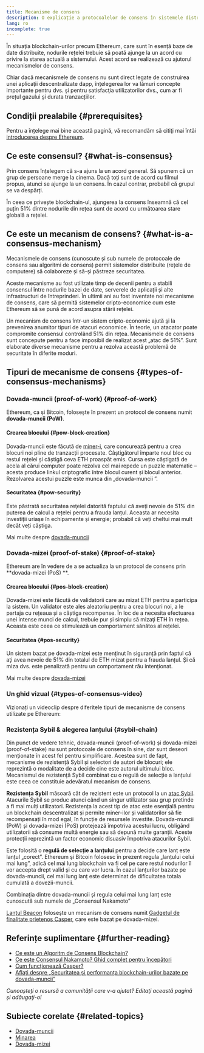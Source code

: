 ```yaml
---
title: Mecanisme de consens
description: O explicație a protocoalelor de consens în sistemele distribuite și a rolului pe care acestea îl joacă în Ethereum.
lang: ro
incomplete: true
---
```


În situaţia blockchain-urilor precum Ethereum, care sunt în esență baze de date distribuite, nodurile rețelei trebuie să poată ajunge la un acord cu privire la starea actuală a sistemului. Acest acord se realizează cu ajutorul mecanismelor de consens.

Chiar dacă mecanismele de consens nu sunt direct legate de construirea unei aplicaţii descentralizate dapp, înțelegerea lor va lămuri concepte importante pentru dvs. și pentru satisfacţia utilizatorilor dvs., cum ar fi prețul gazului și durata tranzacțiilor.

## Condiții prealabile {#prerequisites}

Pentru a înțelege mai bine această pagină, vă recomandăm să citiţi mai întâi [introducerea despre Ethereum](/developers/docs/intro-to-ethereum/).

## Ce este consensul? {#what-is-consensus}

Prin consens înțelegem că s-a ajuns la un acord general. Să spunem că un grup de persoane merge la cinema. Dacă toți sunt de acord cu filmul propus, atunci se ajunge la un consens. În cazul contrar, probabil că grupul se va despărți.

În ceea ce privește blockchain-ul, ajungerea la consens înseamnă că cel puțin 51% dintre nodurile din rețea sunt de acord cu următoarea stare globală a rețelei.

## Ce este un mecanism de consens? {#what-is-a-consensus-mechanism}

Mecanismele de consens (cunoscute și sub numele de protocoale de consens sau algoritmi de consens) permit sistemelor distribuite (rețele de computere) să colaboreze și să-şi păstreze securitatea.

Aceste mecanisme au fost utilizate timp de decenii pentru a stabili consensul între nodurile bazei de date, serverele de aplicații și alte infrastructuri de întreprinderi. În ultimii ani au fost inventate noi mecanisme de consens, care să permită sistemelor cripto-economice cum este Ethereum să se pună de acord asupra stării rețelei.

Un mecanism de consens într-un sistem cripto-economic ajută şi la prevenirea anumitor tipuri de atacuri economice. În teorie, un atacator poate compromite consensul controlând 51% din rețea. Mecanismele de consens sunt concepute pentru a face imposibil de realizat acest „atac de 51%”. Sunt elaborate diverse mecanisme pentru a rezolva această problemă de securitate în diferite moduri.

<YouTube id="dylgwcPH4EA" />

## Tipuri de mecanisme de consens {#types-of-consensus-mechanisms}

### Dovada-muncii (proof-of-work) {#proof-of-work}

Ethereum, ca și Bitcoin, folosește în prezent un protocol de consens numit **dovada-muncii (PoW)**.

#### Crearea blocului {#pow-block-creation}

Dovada-muncii este făcută de [miner-i](/developers/docs/consensus-mechanisms/pow/mining/), care concurează pentru a crea blocuri noi pline de tranzacții procesate. Câștigătorul împarte noul bloc cu restul rețelei și câștigă ceva ETH proaspăt emis. Cursa este câștigată de acela al cărui computer poate rezolva cel mai repede un puzzle matematic – acesta produce linkul criptografic între blocul curent și blocul anterior. Rezolvarea acestui puzzle este munca din „dovada-muncii ”.

#### Securitatea {#pow-security}

Este păstrată securitatea reţelei datorită faptului că aveţi nevoie de 51% din puterea de calcul a rețelei pentru a frauda lanțul. Aceasta ar necesita investiții uriașe în echipamente și energie; probabil că veți cheltui mai mult decât veți câștiga.

Mai multe despre [dovada-muncii](/developers/docs/consensus-mechanisms/pow/)

### Dovada-mizei (proof-of-stake) {#proof-of-stake}

Ethereum are în vedere de a se actualiza la un protocol de consens prin **dovada-mizei (PoS) **.

#### Crearea blocului {#pos-block-creation}

Dovada-mizei este făcută de validatorii care au mizat ETH pentru a participa la sistem. Un validator este ales aleatoriu pentru a crea blocuri noi, a le partaja cu rețeaua și a câștiga recompense. În loc de a necesita efectuarea unei intense munci de calcul, trebuie pur și simplu să mizaţi ETH în rețea. Aceasta este ceea ce stimulează un comportament sănătos al rețelei.

#### Securitatea {#pos-security}

Un sistem bazat pe dovada-mizei este menținut în siguranță prin faptul că aţi avea nevoie de 51% din totalul de ETH mizat pentru a frauda lanțul. Și că miza dvs. este penalizată pentru un comportament rău intenționat.

Mai multe despre [dovada-mizei](/developers/docs/consensus-mechanisms/pos/)

### Un ghid vizual {#types-of-consensus-video}

Vizionați un videoclip despre diferitele tipuri de mecanisme de consens utilizate pe Ethereum:

<YouTube id="ojxfbN78WFQ" />

### Rezistența Sybil & alegerea lanțului {#sybil-chain}

Din punct de vedere tehnic, dovada-muncii (proof-of-work) și dovada-mizei (proof-of-stake) nu sunt protocoale de consens în sine, dar sunt deseori menționate în acest fel pentru simplificare. Acestea sunt de fapt, mecanisme de rezistență Sybil și selectori de autori de blocuri; ele reprezintă o modalitate de a decide cine este autorul ultimului bloc. Mecanismul de rezistență Sybil combinat cu o regulă de selecție a lanțului este ceea ce constituie adevăratul mecanism de consens.

**Rezistența Sybil** măsoară cât de rezistent este un protocol la un [atac Sybil](https://wikipedia.org/wiki/Sybil_attack). Atacurile Sybil se produc atunci când un singur utilizator sau grup pretinde a fi mai mulți utilizatori. Rezistența la acest tip de atac este esențială pentru un blockchain descentralizat și permite miner-ilor și validatorilor să fie recompensați în mod egal, în funcție de resursele investite. Dovada-muncii (PoW) și dovada-mizei (PoS) protejează împotriva acestui lucru, obligând utilizatorii să consume multă energie sau să depună multe garanții. Aceste protecții reprezintă un factor economic disuasiv împotriva atacurilor Sybil.

Este folosită o **regulă de selecție a lanțului** pentru a decide care lanț este lanțul „corect”. Ethereum și Bitcoin folosesc în prezent regula „lanțului celui mai lung”, adică cel mai lung blockchain va fi cel pe care restul nodurilor îl vor accepta drept valid și cu care vor lucra. În cazul lanțurilor bazate pe dovada-muncii, cel mai lung lanț este determinat de dificultatea totala cumulată a dovezii-muncii.

Combinația dintre dovada-muncii și regula celui mai lung lanț este cunoscută sub numele de „Consensul Nakamoto”

[Lanțul Beacon](/upgrades/beacon-chain/) folosește un mecanism de consens numit [Gadgetul de finalitate prietenos Casper](https://arxiv.org/abs/1710.09437), care este bazat pe dovada-mizei.

## Referințe suplimentare {#further-reading}

- [Ce este un Algoritm de Consens Blockchain?](https://academy.binance.com/en/articles/what-is-a-blockchain-consensus-algorithm)
- [Ce este Consensul Nakamoto? Ghid complet pentru începători](https://blockonomi.com/nakamoto-consensus/)
- [Cum funcționează Casper?](https://medium.com/unitychain/intro-to-casper-ffg-9ed944d98b2d)
- [Aflați despre „Securitatea și performanța blockchain-urilor bazate pe dovada-muncii”](https://eprint.iacr.org/2016/555.pdf)

_Cunoașteți o resursă a comunității care v-a ajutat? Editaţi această pagină și adăugaţi-o!_

## Subiecte corelate {#related-topics}

- [Dovada-muncii](/developers/docs/consensus-mechanisms/pow/)
- [Minarea](/developers/docs/consensus-mechanisms/pow/mining/)
- [Dovada-mizei](/developers/docs/consensus-mechanisms/pos/)
